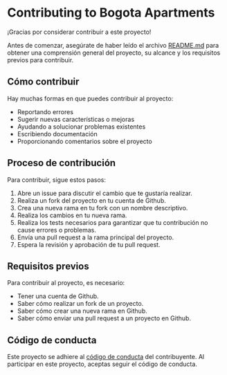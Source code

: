 # Contributing to Bogota Apartments

¡Gracias por considerar contribuir a este proyecto! 

Antes de comenzar, asegúrate de haber leído el archivo [README.md](./README.md) para obtener una comprensión general del proyecto, su alcance y los requisitos previos para contribuir.

## Cómo contribuir

Hay muchas formas en que puedes contribuir al proyecto:

- Reportando errores
- Sugerir nuevas características o mejoras
- Ayudando a solucionar problemas existentes
- Escribiendo documentación
- Proporcionando comentarios sobre el proyecto

## Proceso de contribución

Para contribuir, sigue estos pasos:

1. Abre un issue para discutir el cambio que te gustaría realizar.
2. Realiza un fork del proyecto en tu cuenta de Github.
3. Crea una nueva rama en tu fork con un nombre descriptivo.
4. Realiza los cambios en tu nueva rama.
5. Realiza los tests necesarios para garantizar que tu contribución no cause errores o problemas.
6. Envía una pull request a la rama principal del proyecto.
7. Espera la revisión y aprobación de tu pull request.

## Requisitos previos

Para contribuir al proyecto, es necesario:

- Tener una cuenta de Github.
- Saber cómo realizar un fork de un proyecto.
- Saber cómo crear una nueva rama en Github.
- Saber cómo enviar una pull request a un proyecto en Github.

## Código de conducta

Este proyecto se adhiere al [código de conducta](./CODE_OF_CONDUCT.md) del contribuyente. Al participar en este proyecto, aceptas seguir el código de conducta.
